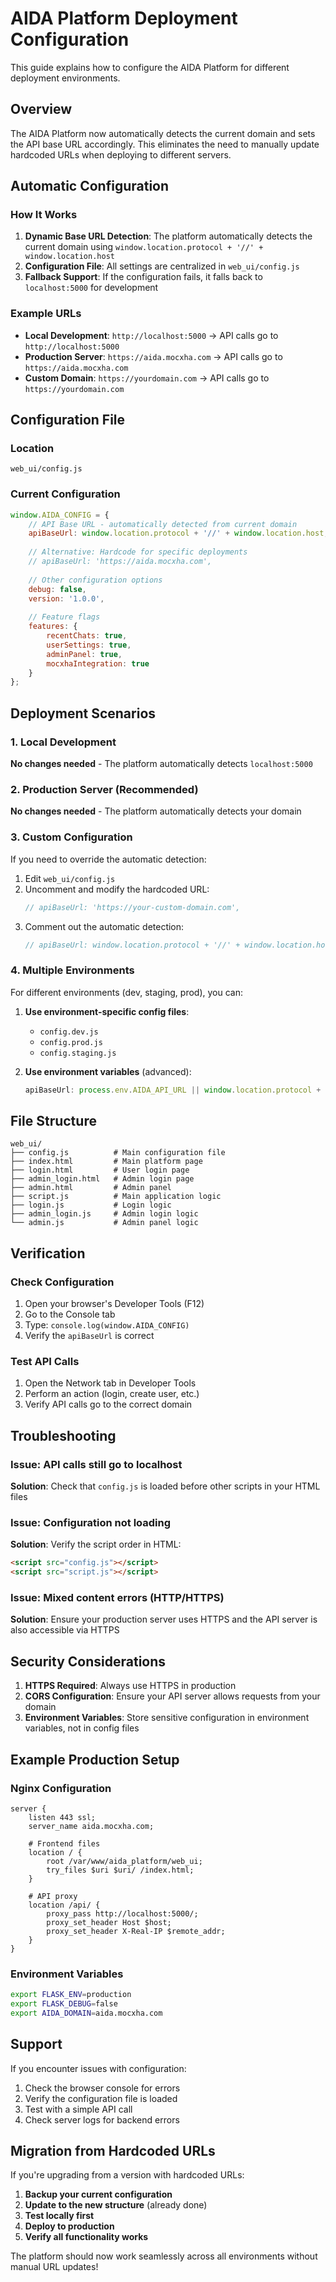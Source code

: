 # AIDA Platform Deployment Configuration

This guide explains how to configure the AIDA Platform for different deployment environments.

## Overview

The AIDA Platform now automatically detects the current domain and sets the API base URL accordingly. This eliminates the need to manually update hardcoded URLs when deploying to different servers.

## Automatic Configuration

### How It Works

1. **Dynamic Base URL Detection**: The platform automatically detects the current domain using `window.location.protocol + '//' + window.location.host`
2. **Configuration File**: All settings are centralized in `web_ui/config.js`
3. **Fallback Support**: If the configuration fails, it falls back to `localhost:5000` for development

### Example URLs

- **Local Development**: `http://localhost:5000` → API calls go to `http://localhost:5000`
- **Production Server**: `https://aida.mocxha.com` → API calls go to `https://aida.mocxha.com`
- **Custom Domain**: `https://yourdomain.com` → API calls go to `https://yourdomain.com`

## Configuration File

### Location
`web_ui/config.js`

### Current Configuration
```javascript
window.AIDA_CONFIG = {
    // API Base URL - automatically detected from current domain
    apiBaseUrl: window.location.protocol + '//' + window.location.host,
    
    // Alternative: Hardcode for specific deployments
    // apiBaseUrl: 'https://aida.mocxha.com',
    
    // Other configuration options
    debug: false,
    version: '1.0.0',
    
    // Feature flags
    features: {
        recentChats: true,
        userSettings: true,
        adminPanel: true,
        mocxhaIntegration: true
    }
};
```

## Deployment Scenarios

### 1. Local Development
**No changes needed** - The platform automatically detects `localhost:5000`

### 2. Production Server (Recommended)
**No changes needed** - The platform automatically detects your domain

### 3. Custom Configuration
If you need to override the automatic detection:

1. Edit `web_ui/config.js`
2. Uncomment and modify the hardcoded URL:
   ```javascript
   // apiBaseUrl: 'https://your-custom-domain.com',
   ```
3. Comment out the automatic detection:
   ```javascript
   // apiBaseUrl: window.location.protocol + '//' + window.location.host,
   ```

### 4. Multiple Environments
For different environments (dev, staging, prod), you can:

1. **Use environment-specific config files**:
   - `config.dev.js`
   - `config.prod.js`
   - `config.staging.js`

2. **Use environment variables** (advanced):
   ```javascript
   apiBaseUrl: process.env.AIDA_API_URL || window.location.protocol + '//' + window.location.host,
   ```

## File Structure

```
web_ui/
├── config.js          # Main configuration file
├── index.html         # Main platform page
├── login.html         # User login page
├── admin_login.html   # Admin login page
├── admin.html         # Admin panel
├── script.js          # Main application logic
├── login.js           # Login logic
├── admin_login.js     # Admin login logic
└── admin.js           # Admin panel logic
```

## Verification

### Check Configuration
1. Open your browser's Developer Tools (F12)
2. Go to the Console tab
3. Type: `console.log(window.AIDA_CONFIG)`
4. Verify the `apiBaseUrl` is correct

### Test API Calls
1. Open the Network tab in Developer Tools
2. Perform an action (login, create user, etc.)
3. Verify API calls go to the correct domain

## Troubleshooting

### Issue: API calls still go to localhost
**Solution**: Check that `config.js` is loaded before other scripts in your HTML files

### Issue: Configuration not loading
**Solution**: Verify the script order in HTML:
```html
<script src="config.js"></script>
<script src="script.js"></script>
```

### Issue: Mixed content errors (HTTP/HTTPS)
**Solution**: Ensure your production server uses HTTPS and the API server is also accessible via HTTPS

## Security Considerations

1. **HTTPS Required**: Always use HTTPS in production
2. **CORS Configuration**: Ensure your API server allows requests from your domain
3. **Environment Variables**: Store sensitive configuration in environment variables, not in config files

## Example Production Setup

### Nginx Configuration
```nginx
server {
    listen 443 ssl;
    server_name aida.mocxha.com;
    
    # Frontend files
    location / {
        root /var/www/aida_platform/web_ui;
        try_files $uri $uri/ /index.html;
    }
    
    # API proxy
    location /api/ {
        proxy_pass http://localhost:5000/;
        proxy_set_header Host $host;
        proxy_set_header X-Real-IP $remote_addr;
    }
}
```

### Environment Variables
```bash
export FLASK_ENV=production
export FLASK_DEBUG=false
export AIDA_DOMAIN=aida.mocxha.com
```

## Support

If you encounter issues with configuration:

1. Check the browser console for errors
2. Verify the configuration file is loaded
3. Test with a simple API call
4. Check server logs for backend errors

## Migration from Hardcoded URLs

If you're upgrading from a version with hardcoded URLs:

1. **Backup your current configuration**
2. **Update to the new structure** (already done)
3. **Test locally first**
4. **Deploy to production**
5. **Verify all functionality works**

The platform should now work seamlessly across all environments without manual URL updates! 